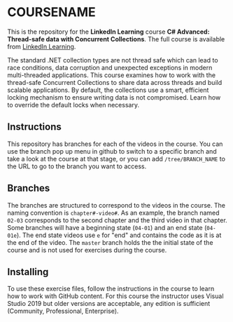# COURSENAME
This is the repository for the **LinkedIn Learning** course **C# Advanced:  Thread-safe data with Concurrent Collections**. The full course is available from [LinkedIn Learning](LICOURSEURL).


The standard .NET collection types are not thread safe which can lead to race conditions, data corruption and unexpected exceptions in modern multi-threaded applications. This course examines how to work with the thread-safe Concurrent Collections to share data across threads and build scalable applications. By default, the collections use a smart, efficient locking mechanism to ensure writing data is not compromised. Learn how to override the default locks when necessary.

## Instructions
This repository has branches for each of the videos in the course. You can use the branch pop up menu in github to switch to a specific branch and take a look at the course at that stage, or you can add `/tree/BRANCH_NAME` to the URL to go to the branch you want to access.

## Branches
The branches are structured to correspond to the videos in the course. The naming convention is `chapter#-video#`. As an example, the branch named `02-03` corresponds to the second chapter and the third video in that chapter.
Some branches will have a beginning state (`04-01`) and an end state (`04-01e`). The end state videos use `e` for "end" and contains the code as it is at the end of the video. The `master` branch holds the the initial state of the course and is not used for exercises during the course.

## Installing
To use these exercise files, follow the instructions in the course to learn how to work with GitHub content.
For this course the instructor uses Visual Studio 2019 but older versions are acceptable, any edition is sufficient (Community, Professional, Enterprise). 
